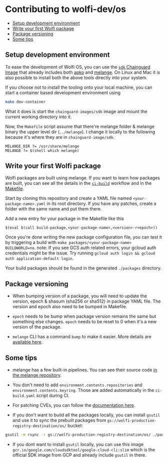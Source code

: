 # Contributing to wolfi-dev/os

<!-- toc -->
- [Setup development environment](#setup-development-environment)
- [Write your first Wolfi package](#write-your-first-wolfi-package)
- [Package versioning](#package-versioning)
- [Some tips](#some-tips)
<!-- /toc -->

## Setup development environment

To ease the development of Wolfi OS, you can use the [`sdk` Chainguard Image](https://github.com/chainguard-images/images/tree/main/images/sdk) that already includes both [apko](https://github.com/chainguard-dev/apko) and [melange](https://github.com/chainguard-dev/melange).
On Linux and Mac it is also possible to install both the above tools directly into your system.

If you choose not to install the tooling onto your local machine, you can start a container based development environment using

```sh
make dev-container
```

What it does is start the `chainguard-images/sdk` image and mount the current working directory into it.

Now, the `Makefile` script assume that there're melange folder & melange binary the upper level dir (`../melange`). I change it locally to the following because it's where they are in `chainguard-image/sdk`.

```
MELANGE_DIR ?= /usr/share/melange
MELANGE ?= $(shell which melange)
```

## Write your first Wolfi package

Wolfi packages are built using melange. If you want to learn how packages are built, you can see all the details in the [`ci-build`](.github/workflows/ci-build.yaml) workflow and in the [Makefile](Makefile).

Start by cloning this repository and create a YAML file named `<your-package-name>.yaml` in its root directory. If you have any patches, create a folder with the same name and put them there.

Add a new entry for your package in the Makefile like this

```
$(eval $(call build-package,<your-package-name>,<version>-r<epoch>))
```

Once you're done writing the new package configuration file, you can test it by triggering a build with `make packages/<your-package-name> BUILDWORLD=no`.
note: If you see GCS auth related errors, your gcloud auth credentials might be the issue. Try running `gcloud auth login && gcloud auth application-default login`.

Your build packages should be found in the generated `./packages` directory.

## Package versioning

- When bumping version of a package, you will need to update the version, epoch & shasum (sha256 or sha512) in package YAML file. The version and epoch also need to be bumped in Makefile.

- `epoch` needs to be bump when package version remains the same but something else changes. `epoch` needs to be reset to 0 when it's a new version of the package.

- `melange` CLI has a command `bump` to make it easier. More details are [available here](https://github.com/chainguard-dev/melange/blob/f52b622351657fd9ccdb7e3bfb124caef61ad651/NEWS.md).

## Some tips

- melange has a few built-in pipelines. You can see their source code [in the melange repository](https://github.com/chainguard-dev/melange/tree/main/pkg/build/pipelines).

- You don't need to add `environment.contents.repositories` and `environment.contents.keyring`. Those are added automatically in the `ci-build.yaml` script during CI.

- For patching CVEs, you can follow the [documentation here](HOW_TO_PATCH_CVES.md).

- If you don't want to build all the packages locally, you can install `gsutil` and use it to sync the prebuilt packages from `gs://wolfi-production-registry-destination/os/` bucket: 

```sh
gsutil -m rsync -r gs://wolfi-production-registry-destination/os/ ./packages
```

- If you dont want to install `gsutil` locally, you can use this image `gcr.io/google.com/cloudsdktool/google-cloud-cli:slim` which is the official SDK image from GCP and already include `gsutil` in there.
